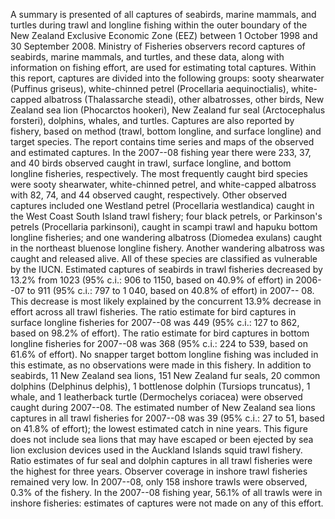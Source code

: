 ---
---
A summary is presented of all captures of seabirds, marine mammals, and turtles during trawl and longline fishing within the outer boundary of the New Zealand Exclusive Economic Zone (EEZ) between 1 October 1998 and 30 September 2008. Ministry of Fisheries observers record captures of seabirds, marine mammals, and turtles, and these data, along with information on fishing effort, are used for estimating total captures. Within this report, captures are divided into the following groups: sooty shearwater (Puffinus griseus), white-chinned petrel (Procellaria aequinoctialis), white-capped albatross (Thalassarche steadi), other albatrosses, other birds, New Zealand sea lion (Phocarctos hookeri), New Zealand fur seal (Arctocephalus forsteri), dolphins, whales, and turtles. Captures are also reported by fishery, based on method (trawl, bottom longline, and surface longline) and target species. The report contains time series and maps of the observed and estimated captures. In the 2007--08 fishing year there were 233, 37, and 40 birds observed caught in trawl, surface longline, and bottom longline fisheries, respectively. The most frequently caught bird species were sooty shearwater, white-chinned petrel, and white-capped albatross with 82, 74, and 44 observed caught, respectively. Other observed captures included one Westland petrel (Procellaria westlandica) caught in the West Coast South Island trawl fishery; four black petrels, or Parkinson's petrels (Procellaria parkinsoni), caught in scampi trawl and hapuku bottom longline fisheries; and one wandering albatross (Diomedea exulans) caught in the northeast bluenose longline fishery. Another wandering albatross was caught and released alive. All of these species are classified as vulnerable by the IUCN. Estimated captures of seabirds in trawl fisheries decreased by 13.2% from 1023 (95% c.i.: 906 to 1150, based on 40.9% of effort) in 2006--07 to 911 (95% c.i.: 797 to 1 040, based on 40.8% of effort) in 2007-- 08. This decrease is most likely explained by the concurrent 13.9% decrease in effort across all trawl fisheries. The ratio estimate for bird captures in surface longline fisheries for 2007--08 was 449 (95% c.i.: 127 to 862, based on 98.2% of effort). The ratio estimate for bird captures in bottom longline fisheries for 2007--08 was 368 (95% c.i.: 224 to 539, based on 61.6% of effort). No snapper target bottom longline fishing was included in this estimate, as no observations were made in this fishery. In addition to seabirds, 11 New Zealand sea lions, 151 New Zealand fur seals, 20 common dolphins (Delphinus delphis), 1 bottlenose dolphin (Tursiops truncatus), 1 whale, and 1 leatherback turtle (Dermochelys coriacea) were observed caught during 2007--08. The estimated number of New Zealand sea lions captures in all trawl fisheries for 2007--08 was 39 (95% c.i.: 27 to 51, based on 41.8% of effort); the lowest estimated catch in nine years. This figure does not include sea lions that may have escaped or been ejected by sea lion exclusion devices used in the Auckland Islands squid trawl fishery. Ratio estimates of fur seal and dolphin captures in all trawl fisheries were the highest for three years. Observer coverage in inshore trawl fisheries remained very low. In 2007--08, only 158 inshore trawls were observed, 0.3% of the fishery. In the 2007--08 fishing year, 56.1% of all trawls were in inshore fisheries: estimates of captures were not made on any of this effort. 